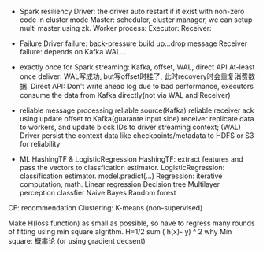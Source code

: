 * Spark resiliency
Driver: the driver auto restart if it exist with non-zero code in cluster mode
Master: scheduler, cluster manager, we can setup multi master using zk.
Worker process:
Executor:
Receiver:

* Failure
Driver failure: back-pressure build up...drop message
Receiver failure: depends on Kafka WAL...

* exactly once for Spark streaming:
Kafka, offset, WAL, direct API
At-least once deliver: WAL写成功, but写offset时挂了, 此时recovery时会重复消费数据.
Direct API: Don't write ahead log due to bad performance, executors consume the data from Kafka directly(not via WAL and Receiver)

* reliable message processing
reliable source(Kafka)
reliable receiver ack using update offset to Kafka(guarante input side)
receiver replicate data to workers, and update block IDs to driver streaming context;  (WAL)
Driver persist the context data like checkpoints/metadata to HDFS or S3 for reliability

* ML 
HashingTF & LogisticRegression
HashingTF: extract features and pass the vectors to classfication estimator.
LogisticRegression: classification estimator.  model.predict(...)
Regression: iterative computation, math.
Linear regression
Decision tree
Multilayer perception classfier
Naive Bayes
Random forest

CF: recommendation
Clustering: K-means (non-supervised)

Make H(loss function) as small as possible, so have to regress many rounds of fitting using min square algrithm.
H=1/2 sum ( h(x)- y) ^ 2
why Min square: 概率论  (or using gradient decsent)











